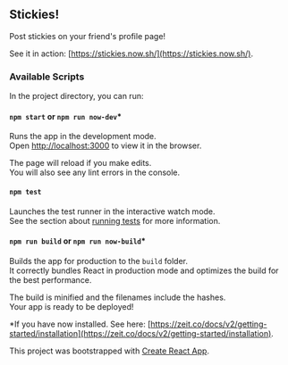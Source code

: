 ## Stickies!

Post stickies on your friend's profile page!

See it in action: [https://stickies.now.sh/](https://stickies.now.sh/).

### Available Scripts

In the project directory, you can run:

#### `npm start` or `npm run now-dev`*

Runs the app in the development mode.<br>
Open [http://localhost:3000](http://localhost:3000) to view it in the browser.

The page will reload if you make edits.<br>
You will also see any lint errors in the console.

#### `npm test`

Launches the test runner in the interactive watch mode.<br>
See the section about [running tests](https://facebook.github.io/create-react-app/docs/running-tests) for more information.

#### `npm run build` or `npm run now-build`*

Builds the app for production to the `build` folder.<br>
It correctly bundles React in production mode and optimizes the build for the best performance.

The build is minified and the filenames include the hashes.<br>
Your app is ready to be deployed!

*If you have now installed. See here: [https://zeit.co/docs/v2/getting-started/installation](https://zeit.co/docs/v2/getting-started/installation).

This project was bootstrapped with [Create React App](https://github.com/facebook/create-react-app).
